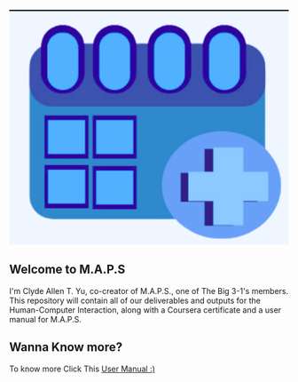 ![app logo](./assets/appLogo.png)

## Welcome to M.A.P.S

I'm Clyde Allen T. Yu, co-creator of M.A.P.S., one of The Big 3-1's members. This repository will contain all of our deliverables and outputs for the Human-Computer Interaction, along with a Coursera certificate and a user manual for M.A.P.S.


## Wanna Know more?

To know more Click This [User Manual :)](USER_MANUAL.md)
